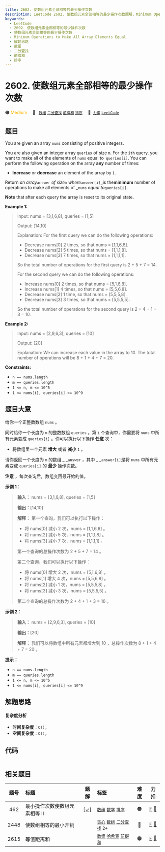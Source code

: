 ```yaml
---
title: 2602. 使数组元素全部相等的最少操作次数
description: LeetCode 2602. 使数组元素全部相等的最少操作次数题解，Minimum Operations to Make All Array Elements Equal，包含解题思路、复杂度分析以及完整的 JavaScript 代码实现。
keywords:
  - LeetCode
  - 2602. 使数组元素全部相等的最少操作次数
  - 使数组元素全部相等的最少操作次数
  - Minimum Operations to Make All Array Elements Equal
  - 解题思路
  - 数组
  - 二分查找
  - 前缀和
  - 排序
---
```


# 2602. 使数组元素全部相等的最少操作次数

🟠 <font color=#ffb800>Medium</font>&emsp; 🔖&ensp; [`数组`](/tag/array.md) [`二分查找`](/tag/binary-search.md) [`前缀和`](/tag/prefix-sum.md) [`排序`](/tag/sorting.md)&emsp; 🔗&ensp;[`力扣`](https://leetcode.cn/problems/minimum-operations-to-make-all-array-elements-equal) [`LeetCode`](https://leetcode.com/problems/minimum-operations-to-make-all-array-elements-equal)

## 题目

You are given an array `nums` consisting of positive integers.

You are also given an integer array `queries` of size `m`. For the `ith`
query, you want to make all of the elements of `nums` equal to` queries[i]`.
You can perform the following operation on the array **any** number of times:

  * **Increase** or **decrease** an element of the array by `1`.

Return _an array_`answer` _of size_`m` _where_`answer[i]`_is the**minimum**
number of operations to make all elements of _`nums` _equal to_`queries[i]`.

**Note** that after each query the array is reset to its original state.



**Example 1:**

> Input: nums = [3,1,6,8], queries = [1,5]
> 
> Output: [14,10]
> 
> Explanation: For the first query we can do the following operations:
> - Decrease nums[0] 2 times, so that nums = [1,1,6,8].
> - Decrease nums[2] 5 times, so that nums = [1,1,1,8].
> - Decrease nums[3] 7 times, so that nums = [1,1,1,1].
> 
> So the total number of operations for the first query is 2 + 5 + 7 = 14.
> 
> For the second query we can do the following operations:
> - Increase nums[0] 2 times, so that nums = [5,1,6,8].
> - Increase nums[1] 4 times, so that nums = [5,5,6,8].
> - Decrease nums[2] 1 time, so that nums = [5,5,5,8].
> - Decrease nums[3] 3 times, so that nums = [5,5,5,5].
> 
> So the total number of operations for the second query is 2 + 4 + 1 + 3 = 10.

**Example 2:**

> Input: nums = [2,9,6,3], queries = [10]
> 
> Output: [20]
> 
> Explanation: We can increase each value in the array to 10. The total number of operations will be 8 + 1 + 4 + 7 = 20.

**Constraints:**

  * `n == nums.length`
  * `m == queries.length`
  * `1 <= n, m <= 10^5`
  * `1 <= nums[i], queries[i] <= 10^9`


## 题目大意

给你一个正整数数组 `nums` 。

同时给你一个长度为 `m` 的整数数组 `queries` 。第 `i` 个查询中，你需要将 `nums` 中所有元素变成 `queries[i]`
。你可以执行以下操作 **任意**  次：

  * 将数组里一个元素 **增大**  或者 **减小**  `1` 。

请你返回一个长度为 `m` 的数组 _ _`answer` ，其中 _ _`answer[i]`是将 `nums` 中所有元素变成 `queries[i]`
的 **最少**  操作次数。

**注意** ，每次查询后，数组变回最开始的值。



**示例 1：**

> 
> 
> 
> 
> 
> **输入：** nums = [3,1,6,8], queries = [1,5]
> 
> **输出：**[14,10]
> 
> **解释：** 第一个查询，我们可以执行以下操作：
> - 将 nums[0] 减小 2 次，nums = [1,1,6,8] 。
> - 将 nums[2] 减小 5 次，nums = [1,1,1,8] 。
> - 将 nums[3] 减小 7 次，nums = [1,1,1,1] 。
> 
> 第一个查询的总操作次数为 2 + 5 + 7 = 14 。
> 
> 第二个查询，我们可以执行以下操作：
> - 将 nums[0] 增大 2 次，nums = [5,1,6,8] 。
> - 将 nums[1] 增大 4 次，nums = [5,5,6,8] 。
> - 将 nums[2] 减小 1 次，nums = [5,5,5,8] 。
> - 将 nums[3] 减小 3 次，nums = [5,5,5,5] 。
> 
> 第二个查询的总操作次数为 2 + 4 + 1 + 3 = 10 。
> 
> 

**示例 2：**

> 
> 
> 
> 
> 
> **输入：** nums = [2,9,6,3], queries = [10]
> 
> **输出：**[20]
> 
> **解释：** 我们可以将数组中所有元素都增大到 10 ，总操作次数为 8 + 1 + 4 + 7 = 20 。
> 
> 



**提示：**

  * `n == nums.length`
  * `m == queries.length`
  * `1 <= n, m <= 10^5`
  * `1 <= nums[i], queries[i] <= 10^9`


## 解题思路

#### 复杂度分析

- **时间复杂度**：`O()`，
- **空间复杂度**：`O()`，

## 代码

```javascript

```

## 相关题目

<!-- prettier-ignore -->
| 题号 | 标题 | 题解 | 标签 | 难度 | 力扣 |
| :------: | :------ | :------: | :------ | :------: | :------: |
| 462 | 最小操作次数使数组元素相等 II | [[✓]](/problem/0462.md) |  [`数组`](/tag/array.md) [`数学`](/tag/math.md) [`排序`](/tag/sorting.md) | 🟠 | [🀄️](https://leetcode.cn/problems/minimum-moves-to-equal-array-elements-ii) [🔗](https://leetcode.com/problems/minimum-moves-to-equal-array-elements-ii) |
| 2448 | 使数组相等的最小开销 |  |  [`贪心`](/tag/greedy.md) [`数组`](/tag/array.md) [`二分查找`](/tag/binary-search.md) `2+` | 🔴 | [🀄️](https://leetcode.cn/problems/minimum-cost-to-make-array-equal) [🔗](https://leetcode.com/problems/minimum-cost-to-make-array-equal) |
| 2615 | 等值距离和 |  |  [`数组`](/tag/array.md) [`哈希表`](/tag/hash-table.md) [`前缀和`](/tag/prefix-sum.md) | 🟠 | [🀄️](https://leetcode.cn/problems/sum-of-distances) [🔗](https://leetcode.com/problems/sum-of-distances) |